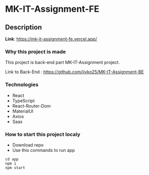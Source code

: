 # MK-IT-Assignment-FE

## Description

**Link**: https://mk-it-assignment-fe.vercel.app/

### Why this project is made

This project is back-end part MK-IT-Assignment project.

Link to Back-End : https://github.com/jivko25/MK-IT-Assignment-BE

### Technologies 

* React
* TypeScript
* React-Router-Dom
* MaterialUI
* Axios
* Saas

### How to start this project localy

* Download repo
* Use this commands to run app

```
cd app
npm i
npm start
```

